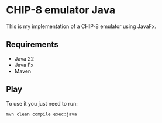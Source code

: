 # CHIP-8 emulator Java
This is my implementation of a CHIP-8 emulator using JavaFx.

## Requirements

- Java 22
- Java Fx
- Maven

## Play
To use it you just need to run:
```
mvn clean compile exec:java
```
